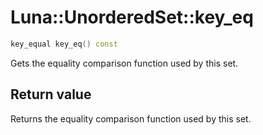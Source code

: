 # Luna::UnorderedSet::key_eq

```c++
key_equal key_eq() const
```

Gets the equality comparison function used by this set. 



## Return value
Returns the equality comparison function used by this set. 

